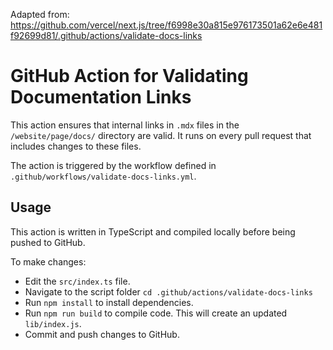 Adapted from:
https://github.com/vercel/next.js/tree/f6998e30a815e976173501a62e6e481f92699d81/.github/actions/validate-docs-links

# GitHub Action for Validating Documentation Links

This action ensures that internal links in `.mdx` files in the `/website/page/docs/` directory are valid. It runs on
every pull request that includes changes to these files.

The action is triggered by the workflow defined in `.github/workflows/validate-docs-links.yml`.

## Usage

This action is written in TypeScript and compiled locally before being pushed to GitHub.

To make changes:

- Edit the `src/index.ts` file.
- Navigate to the script folder `cd .github/actions/validate-docs-links`
- Run `npm install` to install dependencies.
- Run `npm run build` to compile code. This will create an updated `lib/index.js`.
- Commit and push changes to GitHub.
